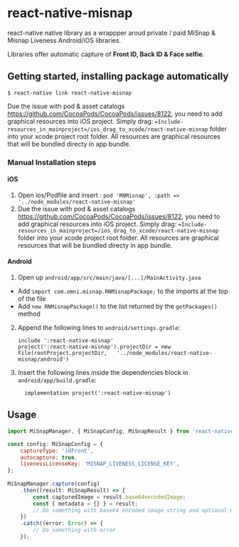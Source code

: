 
# react-native-misnap

react-native native library as a wrappper aroud private / paid MiSnap & Misnap Liveness Android/iOS libraries.

Libraries offer automatic capture of **Front ID, Back ID & Face selfie**.

## Getting started, installing package automatically


`$ react-native link react-native-misnap`

Due the issue with pod & asset catalogs https://github.com/CocoaPods/CocoaPods/issues/8122, you need to add graphical resources into iOS project. Simply drag: `=Include-resources_in_mainproject=/ios_drag_to_xcode/react-native-misnap` folder into your xcode project root folder. All resources are graphical resources that will be bundled directy in app bundle.



### Manual Installation steps


#### iOS

1. Open ios/Podfile and insert :  `pod 'RNMisnap', :path => '../node_modules/react-native-misnap'`
2. Due the issue with pod & asset catalogs https://github.com/CocoaPods/CocoaPods/issues/8122, you need to add graphical resources into iOS project. Simply drag: `=Include-resources_in_mainproject=/ios_drag_to_xcode/react-native-misnap` folder into your xcode project root folder. All resources are graphical resources that will be bundled directy in app bundle.

#### Android

1. Open up `android/app/src/main/java/[...]/MainActivity.java`
  - Add `import com.omni.misnap.RNMisnapPackage;` to the imports at the top of the file
  - Add `new RNMisnapPackage()` to the list returned by the `getPackages()` method
2. Append the following lines to `android/settings.gradle`:
  	```
  	include ':react-native-misnap'
  	project(':react-native-misnap').projectDir = new File(rootProject.projectDir, 	'../node_modules/react-native-misnap/android')
  	```
3. Insert the following lines inside the dependencies block in `android/app/build.gradle`:
  	```
      implementation project(':react-native-misnap')
  	```


## Usage
```javascript
import MiSnapManager, { MiSnapConfig, MiSnapResult } from 'react-native-misnap';

const config: MiSnapConfig = {
    captureType: 'idFront',
    autocapture: true,
    livenessLicenseKey: 'MISNAP_LIVENESS_LICENSE_KEY',
};
	  
MiSnapManager.capture(config)
	.then((result: MiSnapResult) => {
		const capturedImage = result.base64encodedImage;
		const { metadata = {} } = result;
		// Do something with base64 encoded image string and optional metaData
    })
    .catch((error: Error) => {
        // Do something with error
    });
```
  